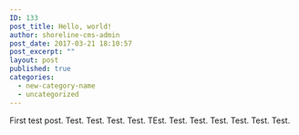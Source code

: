 ```yaml
---
ID: 133
post_title: Hello, world!
author: shoreline-cms-admin
post_date: 2017-03-21 18:10:57
post_excerpt: ""
layout: post
published: true
categories:
  - new-category-name
  - uncategorized
---
```

First test post. Test. Test. Test. Test. TEst. Test. Test. Test. Test. Test. Test.